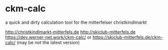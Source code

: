 # ckm-calc
a quick and dirty calculation tool for the mitterfelser christkindlmarkt

http://christkindlmarkt-mitterfels.de
http://skiclub-mitterfels.de
https://dev.werner-net.work/ckm-calc/ or https://skiclub-mitterfels.de/ckm-calc/ (may be not the latest version)
